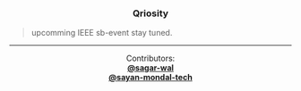 <h3 align="center">Qriosity</h3>

> upcomming IEEE sb-event
> stay tuned.

<hr>
  <p align="center">
    Contributors:
    <br />
    <a href="https://github.com/sagar-wal"><strong>@sagar-wal</strong></a>
    <br />
  <a href="https://github.com/sayan-mondal-tech"><strong>@sayan-mondal-tech</strong></a>
    <br />
  </p>
